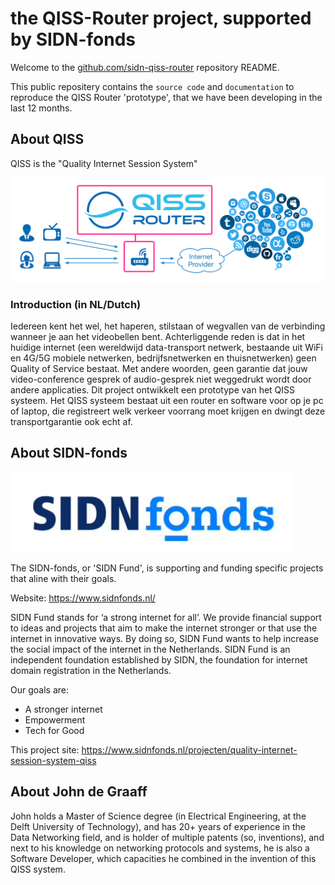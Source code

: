 # the QISS-Router project, supported by SIDN-fonds

Welcome to the [github.com/sidn-qiss-router](https://github.com/jdg71nl/sidn-qiss-router) repository README.

This public repositery contains the `source code` and `documentation` to reproduce the QISS Router 'prototype', that we have been developing in the last 12 months.

## About QISS

QISS is the "Quality Internet Session System"

![QISS-Router-Concept](./img/d200622-QISS-Router-Concept-v1.0-2048x678.png)

### Introduction (in NL/Dutch)

Iedereen kent het wel, het haperen, stilstaan of wegvallen van de verbinding wanneer je aan het videobellen bent. Achterliggende reden is dat in het huidige internet (een wereldwijd data-transport netwerk, bestaande uit WiFi en 4G/5G mobiele netwerken, bedrijfsnetwerken en thuisnetwerken) geen Quality of Service bestaat. Met andere woorden, geen garantie dat jouw video-conference gesprek of audio-gesprek niet weggedrukt wordt door andere applicaties. Dit project ontwikkelt een prototype van het QISS systeem. Het QISS systeem bestaat uit een router en software voor op je pc of laptop, die registreert welk verkeer voorrang moet krijgen en dwingt deze transportgarantie ook echt af. 

## About SIDN-fonds

![SIDN-fonds-logo](./img/sidn-fonds-logo.png)

The SIDN-fonds, or 'SIDN Fund', is supporting and funding specific projects that aline with their goals.

Website: https://www.sidnfonds.nl/

SIDN Fund stands for ‘a strong internet for all’. We provide financial support to ideas and projects that aim to make the internet stronger or that use the internet in innovative ways. By doing so, SIDN Fund wants to help increase the social impact of the internet in the Netherlands. SIDN Fund is an independent foundation established by SIDN, the foundation for internet domain registration in the Netherlands. 

Our goals are: 

- A stronger internet
- Empowerment
- Tech for Good

This project site: https://www.sidnfonds.nl/projecten/quality-internet-session-system-qiss

## About John de Graaff

John holds a Master of Science degree (in Electrical Engineering, at the Delft University of Technology), and has 20+ years of experience in the Data Networking field, and is holder of multiple patents (so, inventions), and next to his knowledge on networking protocols and systems, he is also a Software Developer, which capacities he combined in the invention of this QISS system.


